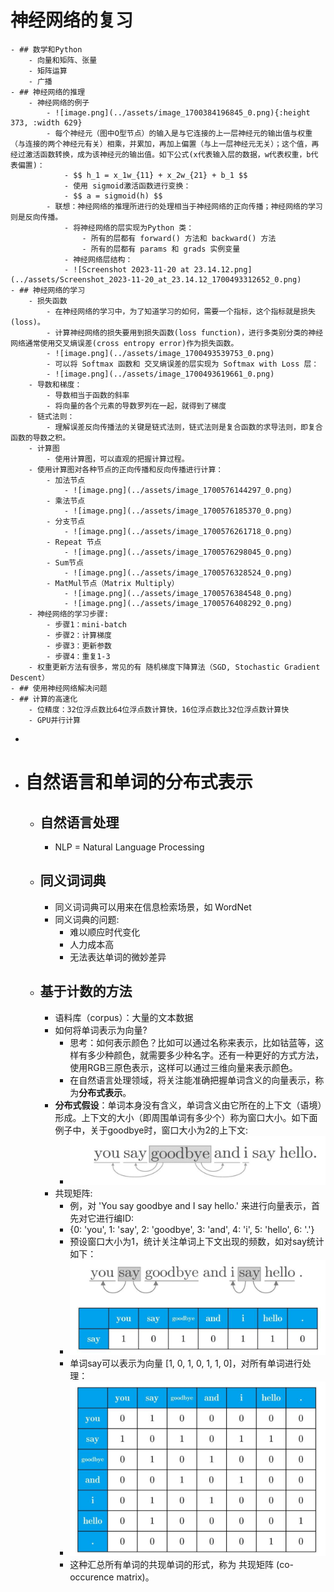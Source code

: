 # 神经网络的复习
	- ## 数学和Python
		- 向量和矩阵、张量
		- 矩阵运算
		- 广播
	- ## 神经网络的推理
		- 神经网络的例子
			- ![image.png](../assets/image_1700384196845_0.png){:height 373, :width 629}
			- 每个神经元（图中O型节点）的输入是与它连接的上一层神经元的输出值与权重（与连接的两个神经元有关）相乘，并累加，再加上偏置（与上一层神经元无关）；这个值，再经过激活函数转换，成为该神经元的输出值。如下公式(x代表输入层的数据，w代表权重，b代表偏置)：
				- $$ h_1 = x_1w_{11} + x_2w_{21} + b_1 $$
				- 使用 sigmoid激活函数进行变换：
				- $$ a = sigmoid(h) $$
			- 联想：神经网络的推理所进行的处理相当于神经网络的正向传播；神经网络的学习则是反向传播。
				- 将神经网络的层实现为Python 类：
					- 所有的层都有 forward() 方法和 backward() 方法
					- 所有的层都有 params 和 grads 实例变量
				- 神经网络层结构：
				- ![Screenshot 2023-11-20 at 23.14.12.png](../assets/Screenshot_2023-11-20_at_23.14.12_1700493312652_0.png)
	- ## 神经网络的学习
		- 损失函数
			- 在神经网络的学习中，为了知道学习的如何，需要一个指标，这个指标就是损失(loss)。
			- 计算神经网络的损失要用到损失函数(loss function)，进行多类别分类的神经网络通常使用交叉熵误差(cross entropy error)作为损失函数。
			- ![image.png](../assets/image_1700493539753_0.png)
			- 可以将 Softmax 函数和 交叉熵误差的层实现为 Softmax with Loss 层：
			- ![image.png](../assets/image_1700493619661_0.png)
		- 导数和梯度：
			- 导数相当于函数的斜率
			- 将向量的各个元素的导数罗列在一起，就得到了梯度
		- 链式法则：
			- 理解误差反向传播法的关键是链式法则，链式法则是复合函数的求导法则，即复合函数的导数之积。
		- 计算图
			- 使用计算图，可以直观的把握计算过程。
		- 使用计算图对各种节点的正向传播和反向传播进行计算：
			- 加法节点
				- ![image.png](../assets/image_1700576144297_0.png)
			- 乘法节点
				- ![image.png](../assets/image_1700576185370_0.png)
			- 分支节点
				- ![image.png](../assets/image_1700576261718_0.png)
			- Repeat 节点
				- ![image.png](../assets/image_1700576298045_0.png)
			- Sum节点
				- ![image.png](../assets/image_1700576328524_0.png)
			- MatMul节点（Matrix Multiply）
				- ![image.png](../assets/image_1700576384548_0.png)
				- ![image.png](../assets/image_1700576408292_0.png)
		- 神经网络的学习步骤:
			- 步骤1：mini-batch
			- 步骤2：计算梯度
			- 步骤3：更新参数
			- 步骤4：重复1-3
		- 权重更新方法有很多，常见的有 随机梯度下降算法（SGD, Stochastic Gradient Descent）
	- ## 使用神经网络解决问题
	- ## 计算的高速化
		- 位精度：32位浮点数比64位浮点数计算快，16位浮点数比32位浮点数计算快
		- GPU并行计算
-
- # 自然语言和单词的分布式表示
	- ## 自然语言处理
		- NLP = Natural Language Processing
	- ## 同义词词典
		- 同义词词典可以用来在信息检索场景，如 WordNet
		- 同义词典的问题:
			- 难以顺应时代变化
			- 人力成本高
			- 无法表达单词的微妙差异
	- ## 基于计数的方法
		- 语料库（corpus）：大量的文本数据
		- 如何将单词表示为向量?
			- 思考：如何表示颜色？比如可以通过名称来表示，比如钴蓝等，这样有多少种颜色，就需要多少种名字。还有一种更好的方式方法，使用RGB三原色表示，这样可以通过三维向量来表示颜色。
			- 在自然语言处理领域，将关注能准确把握单词含义的向量表示，称为**分布式表示**。
		- **分布式假设**：单词本身没有含义，单词含义由它所在的上下文（语境）形成。上下文的大小（即周围单词有多少个）称为窗口大小。如下面例子中，关于goodbye时，窗口大小为2的上下文:
			- ![image.png](../assets/image_1700665357420_0.png)
		- 共现矩阵:
			- 例，对 'You say goodbye and I say hello.' 来进行向量表示，首先对它进行编ID:
			- {0: 'you', 1: 'say', 2: 'goodbye', 3: 'and', 4: 'i', 5: 'hello', 6: '.'}
			- 预设窗口大小为1，统计关注单词上下文出现的频数，如对say统计如下：
			- ![image.png](../assets/image_1700666791618_0.png)
			- 单词say可以表示为向量 [1, 0, 1, 0, 1, 1, 0]，对所有单词进行处理：
			- ![image.png](../assets/image_1700666870171_0.png)
			- 这种汇总所有单词的共现单词的形式，称为 共现矩阵 (co-occurence matrix)。